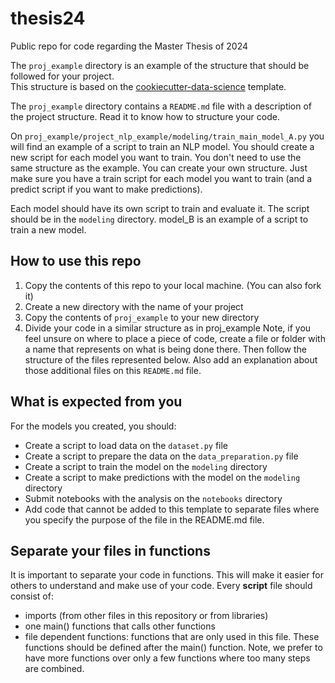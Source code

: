 # thesis24
Public repo for code regarding the Master Thesis of 2024

The `proj_example` directory is an example of the structure that should be followed for your project.  
This structure is based on the [cookiecutter-data-science](
https://cookiecutter-data-science.drivendata.org/) template.

The `proj_example` directory contains a `README.md` file with a description of the project structure. Read it to know how to structure your code. 


On `proj_example/project_nlp_example/modeling/train_main_model_A.py` you will find an example of a script to train an NLP model. You should create a new script for each model you want to train.
You don't need to use the same structure as the example. You can create your own structure. Just make sure you have a train script for each model you want to train (and a predict script if you want to make predictions).


Each model should have its own script to train and evaluate it. The script should be in the `modeling` directory.
model_B is an example of a script to train a new model.


## How to use this repo

1. Copy the contents of this repo to your local machine. (You can also fork it)
2. Create a new directory with the name of your project
3. Copy the contents of `proj_example` to your new directory
4. Divide your code in a similar structure as in proj_example
Note, if you feel unsure on where to place a piece of code, create a file or folder with a name that represents on what is being done there. Then follow the structure of the files represented below. Also add an explanation about those additional files on this `README.md` file.
## What is expected from you
For the models you created, you should:
- Create a script to load data on the `dataset.py` file
- Create a script to prepare the data on the `data_preparation.py` file
- Create a script to train the model on the `modeling` directory
- Create a script to make predictions with the model on the `modeling` directory
- Submit notebooks with the analysis on the `notebooks` directory
- Add code that cannot be added to this template to separate files where you specify the purpose of the file in the README.md file.

## Separate your files in functions
It is important to separate your code in functions. This will make it easier for others to understand and make use of your code. 
Every **script** file should consist of:
- imports (from other files in this repository or from libraries)
- one main() functions that calls other functions
- file dependent functions: functions that are only used in this file. These functions should be defined after the main() function. 
Note, we prefer to have more functions over only a few functions where too many steps are combined.  